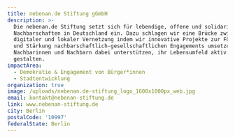 ```yaml
---
title: nebenan.de Stiftung gGmbH
description: >-
  Die nebenan.de Stiftung setzt sich für lebendige, offene und solidarische
  Nachbarschaften in Deutschland ein. Dazu schlagen wir eine Brücke zwischen
  digitaler und lokaler Vernetzung indem wir innovative Projekte zur Förderung
  und Stärkung nachbarschaftlich-gesellschaftlichen Engagements umsetzen und
  Nachbarinnen und Nachbarn dabei unterstützen, ihr Lebensumfeld aktiv zu
  gestalten.
impactArea:
  - Demokratie & Engagement von Bürger*innen
  - Stadtentwicklung
organization: true
image: /uploads/nebenan.de-stiftung_logo_1600x1000px_web.jpg
email: kontakt@nebenan-stiftung.de
link: www.nebenan-stiftung.de
city: Berlin
postalCode: '10997'
federalState: Berlin
---
```



